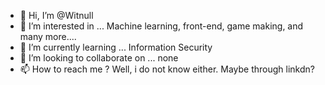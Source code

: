 - 👋 Hi, I’m @Witnull
- 👀 I’m interested in ... Machine learning, front-end, game making, and many more....
- 🌱 I’m currently learning ... Information Security
- 💞️ I’m looking to collaborate on ... none
- 📫 How to reach me ? Well, i do not know either. Maybe through linkdn?

<!---
Witnull/Witnull is a ✨ special ✨ repository because its `README.md` (this file) appears on your GitHub profile.
You can click the Preview link to take a look at your changes.
--->

